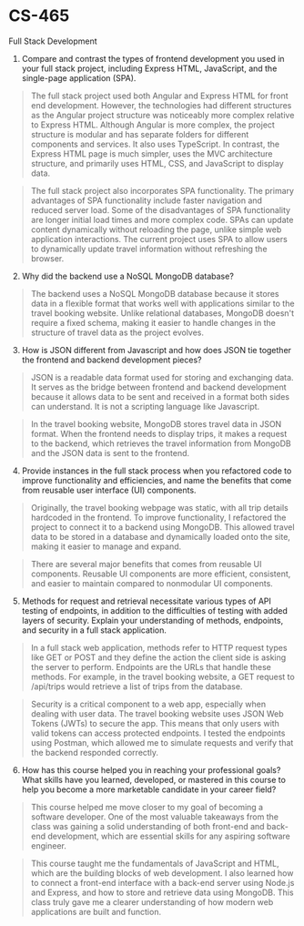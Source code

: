 # CS-465
Full Stack Development
1. Compare and contrast the types of frontend development you used in your full stack project, including Express HTML, JavaScript, and the single-page application (SPA).
> The full stack project used both Angular and Express HTML for front end development. However, the technologies had different structures as the Angular project structure was noticeably more complex relative to Express HTML. Although Angular is more complex, the project structure is modular and has separate folders for different components and services. It also uses TypeScript. In contrast, the Express HTML page is much simpler, uses the MVC architecture structure, and primarily uses HTML, CSS, and JavaScript to display data.

> The full stack project also incorporates SPA functionality. The primary advantages of SPA functionality include faster navigation and reduced server load. Some of the disadvantages of SPA functionality are longer initial load times and more complex code. SPAs can update content dynamically without reloading the page, unlike simple web application interactions. The current project uses SPA to allow users to dynamically update travel information without refreshing the browser.
2. Why did the backend use a NoSQL MongoDB database?
> The backend uses a NoSQL MongoDB database because it stores data in a flexible format that works well with applications similar to the travel booking website. Unlike relational databases, MongoDB doesn't require a fixed schema, making it easier to handle changes in the structure of travel data as the project evolves.
3. How is JSON different from Javascript and how does JSON tie together the frontend and backend development pieces?
> JSON is a readable data format used for storing and exchanging data. It serves as the bridge between frontend and backend development because it allows data to be sent and received in a format both sides can understand. It is not a scripting language like Javascript.
 
> In the travel booking website, MongoDB stores travel data in JSON format. When the frontend needs to display trips, it makes a request to the backend, which retrieves the travel information from MongoDB and the JSON data is sent to the frontend. 
4. Provide instances in the full stack process when you refactored code to improve functionality and efficiencies, and name the benefits that come from reusable user interface (UI) components.
> Originally, the travel booking webpage was static, with all trip details hardcoded in the frontend. To improve functionality, I refactored the project to connect it to a backend using MongoDB. This allowed travel data to be stored in a database and dynamically loaded onto the site, making it easier to manage and expand.

> There are several major benefits that comes from reusable UI components. Reusable UI components are more efficient, consistent, and easier to maintain compared to nonmodular UI components.
5. Methods for request and retrieval necessitate various types of API testing of endpoints, in addition to the difficulties of testing with added layers of security. Explain your understanding of methods, endpoints, and security in a full stack application.
> In a full stack web application, methods refer to HTTP request types like GET or POST and they define the action the client side is asking the server to perform. Endpoints are the URLs that handle these methods. For example, in the travel booking website, a GET request to /api/trips would retrieve a list of trips from the database.

> Security is a critical component to a web app, especially when dealing with user data. The travel booking website uses JSON Web Tokens (JWTs) to secure the app. This means that only users with valid tokens can access protected endpoints.
I tested the endpoints using Postman, which allowed me to simulate requests and verify that the backend responded correctly. 
6. How has this course helped you in reaching your professional goals? What skills have you learned, developed, or mastered in this course to help you become a more marketable candidate in your career field?
> This course helped me move closer to my goal of becoming a software developer. One of the most valuable takeaways from the class was gaining a solid understanding of both front-end and back-end development, which are essential skills for any aspiring software engineer.

> This course taught me the fundamentals of JavaScript and HTML, which are the building blocks of web development. I also learned how to connect a front-end interface with a back-end server using Node.js and Express, and how to store and retrieve data using MongoDB. This class truly gave me a clearer understanding of how modern web applications are built and function.






